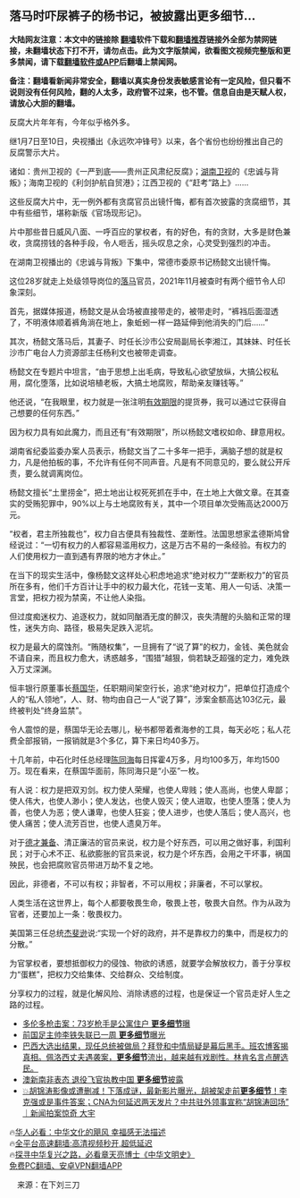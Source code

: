  <!-- 面包屑导航 --> <h2>落马时吓尿裤子的杨书记，被披露出更多细节…</h2> <p class="notice"><b>大陆网友注意：本文中的链接除 <a href="https://github.com/bannedbook/fanqiang" >翻墙</a>软件下载和<a href="https://github.com/killgcd/justmysocks/blob/master/README.md">翻墙推荐</a>链接外全部为禁网链接，未翻墙状态下打不开，请勿点击。此为文字版禁闻，欲看图文视频完整版和更多禁闻，请下载<a href="https://github.com/bannedbook/fanqiang">翻墙软件或APP</a>后翻墙上禁闻网。</p><p>备注：翻墙看新闻非常安全，翻墙以真实身份发表敏感言论有一定风险，但只看不说则没有任何风险，翻的人太多，政府管不过来，也不管。信息自由是天赋人权，请放心大胆的翻墙。</b></p>  <div class="entry"> <p id="conimg">反腐大片年年有，今年似乎格外多。</p> <p>继1月7日至10日，央视播出《永远吹冲锋号》以来，各个省份也纷纷推出自己的反腐警示大片。</p> <p>诸如：贵州卫视的《一严到底——贵州正风肃纪反腐》；<a href="https://www.bannedbook.org/bnews/tag/%e6%b9%96%e5%8d%97%e5%8d%ab%e8%a7%86/" class="st_tag internal_tag" rel="tag" title="标签 湖南卫视 下的日志">湖南卫视</a>的《忠诚与背叛》；海南卫视的《利剑护航自贸港》；江西卫视的《“赶考”路上》……</p> <p>这些反腐大片中，无一例外都有贪腐官员出镜忏悔，都有首次披露的贪腐细节，其中有些细节，堪称新版《官场现形记》。</p> <p>片中那些昔日威风八面、一呼百应的掌权者，有的好色，有的贪财，大多是财色兼收，贪腐捞钱的各种手段，令人咂舌，摇头叹息之余，心灵受到强烈的冲击。</p> <p>在湖南卫视播出的《忠诚与背叛》下集中，常德市委原书记杨懿文出镜忏悔。</p> <p>这位28岁就走上处级领导岗位的<a href="https://www.bannedbook.org/bnews/tag/%E8%90%BD%E9%A9%AC/" class="st_tag internal_tag" rel="tag" title="标签 落马 下的日志">落马</a>官员，2021年11月被查时有两个细节令人印象深刻。</p>  <p>首先，据媒体报道，杨懿文是从会场被直接带走的，被带走时，“裤裆后面湿透了，不明液体顺着裤角淌在地上，象蚯蚓一样一路延伸到他消失的门后……”</p> <p>其次，杨懿文落马后，其妻子、时任长沙市公安局副局长李湘江，其妹妹、时任长沙市广电台人力资源部主任杨利文也被带走调查。</p> <p>杨懿文在专题片中坦言，“由于思想上出毛病，导致私心欲望放纵，大搞公权私用，腐化堕落，比如说培植老板，大搞土地腐败，帮助亲友赚钱等。”</p> <p>他还说，“在我眼里，权力就是一张注明<a href="https://www.bannedbook.org/bnews/tag/%E6%9C%89%E6%95%88%E6%9C%9F%E9%99%90/" class="st_tag internal_tag" rel="tag" title="标签 有效期限 下的日志">有效期限</a>的提货券，我可以通过它获得自己想要的任何东西。”</p> <p>因为权力具有如此魔力，而且还有“有效期限”，所以杨懿文嗜权如命、肆意用权。</p> <p>湖南省纪委监委办案人员表示，杨懿文当了二十多年一把手，满脑子想的就是权力，凡是他拍板的事，不允许有任何不同声音。凡是有不同意见的，要么就公开斥责，要么就调离岗位。</p> <p>杨懿文擅长“土里捞金”，把土地出让权死死抓在手中，在土地上大做文章。在其查实的受贿犯罪中，90%以上与土地腐败有关，其中一个项目单次受贿高达2000万元。</p>  <p>“权者，君主所独裁也”，权力自古便具有独裁性、垄断性。法国思想家孟德斯鸠曾经说过：“一切有权力的人都容易滥用权力，这是万古不易的一条经验。有权力的人们使用权力一直到遇有界限的地方才休止。”</p> <p>在当下的现实生活中，像杨懿文这样处心积虑地追求“绝对权力”“垄断权力”的官员所在多有，他们千方百计让手中的权力最大化，花钱一支笔、用人一句话、决策一言堂，把权力视为禁脔，不让他人染指。</p> <p>但过度痴迷权力、追逐权力，就如同酗酒无度的醉汉，丧失清醒的头脑和正常的理性，迷失方向、路径，极易失足跌入泥坑。</p> <p>权力是最大的腐蚀剂。“贿随权集”，一旦拥有了“说了算”的权力，金钱、美色就会不请自来，而且权力愈大，诱惑越多，“围猎”越狠，倘若缺乏超强的定力，难免跌入万丈深渊。</p> <p>恒丰银行原董事长<a href="https://www.bannedbook.org/bnews/tag/%e8%94%a1%e5%9b%bd%e5%8d%8e/" class="st_tag internal_tag" rel="tag" title="标签 蔡国华 下的日志">蔡国华</a>，任职期间架空行长，追求“绝对权力”，把单位打造成个人的“私人领地”，人、财、物均由自己一人“说了算”，涉案金额高达103亿元，最终被判处“终身监禁”。</p> <p>令人震惊的是，蔡国华无论去哪儿，秘书都带着煮海参的工具，每天必吃；私人花费全部报销，一报销就是3个多亿，算下来日均40多万。</p> <p>十几年前，中石化时任总经理<a href="https://www.bannedbook.org/bnews/tag/%e9%99%88%e5%90%8c%e6%b5%b7/" class="st_tag internal_tag" rel="tag" title="标签 陈同海 下的日志">陈同海</a>每日挥霍4万多，月均100多万，年均1500万。现在看来，在蔡国华面前，陈同海只是“小巫”一枚。</p>  <p>有人说：权力是把双刃剑。权力使人荣耀，也使人卑贱；使人高尚，也使人卑鄙；使人伟大，也使人渺小；使人发达，也使人毁灭；使人进取，也使人堕落；使人为善，也使人为恶；使人谦卑，也使人狂妄；使人进步，也使人落后；使人高兴，也使人痛苦；使人流芳百世，也使人遗臭万年。</p> <p>对于<a href="https://www.bannedbook.org/bnews/tag/%E5%BE%B7%E6%89%8D%E5%85%BC%E5%A4%87/" class="st_tag internal_tag" rel="tag" title="标签 德才兼备 下的日志">德才兼备</a>、清正廉洁的官员来说，权力是个好东西，可以用之做好事，利国利民；对于心术不正、私欲膨胀的官员来说，权力是个坏东西，会用之干坏事，祸国殃民，也会把腐败官员带进万劫不复之地。</p> <p>因此，非德者，不可以有权；非智者，不可以用权；非廉者，不可以掌权。</p> <p>人类生活在这世界上，每个人都要敬畏生命，敬畏上苍，敬畏大自然。作为从政为官者，还要加上一条：敬畏权力。</p> <p>美国第三任总统<a href="https://www.bannedbook.org/bnews/tag/%E6%9D%B0%E6%96%90%E9%80%8A/" class="st_tag internal_tag" rel="tag" title="标签 杰斐逊 下的日志">杰斐逊</a>说:“实现一个好的政府，并不是靠权力的集中，而是权力的分散。”</p> <p>为官掌权者，要想抵御权力的侵蚀、物欲的诱惑，就要学会解放权力，善于分享权力“蛋糕”，把权力交给集体、交给群众、交给制度。</p> <p>分享权力的过程，就是化解风险、消除诱惑的过程，也是保证一个官员走好人生之路的过程。</p>  <!--<div id="taboola-mid-1"></div>--><ul class='op-related-articles' title='相关阅读'> <li><a href='https://www.bannedbook.org/bnews/cnnews/20221220/1825613.html' target='_blank'>多伦多枪击案：73岁枪手是公寓住户 <b>更多细节</b>曝</a></li> <li><a href='https://www.bannedbook.org/bnews/sports/20221118/1812940.html' target='_blank'>前国足主帅李铁失联已一周 <b>更多细节</b>曝光</a></li> <li><a href='https://www.bannedbook.org/bnews/sohnews/20221031/1804788.html' target='_blank'>巴西大选出结果，现任总统被做局？拜登和中情局疑是幕后黑手。班农博客揭真相。佩洛西丈夫遇袭案，<b>更多细节</b>流出，越来越有戏剧性。林肯名言点醒选民。</a></li> <li><a href='https://www.bannedbook.org/bnews/cbnews/20221028/1803156.html' target='_blank'>澳新南非表态 退役飞官执教中国 <b>更多细节</b>披露</a></li> <li><a href='https://www.bannedbook.org/bnews/sohnews/20221025/1801960.html' target='_blank'>💥胡锦涛影像或遭删减！下落成谜，最新影片曝光，胡被架走前<b>更多细节</b>！李克强或是事件答案；CNA为何延迟两天发片？中共驻外领事宣称“胡锦涛回场” ｜新闻拍案惊奇 大宇</a></li> </ul> <p class="texttj"> 🔥<a href="https://www.bannedbook.org/bnews/comments/20220220/1694796.html" target="_blank">华人必看：中华文化的飓风 幸福感无法描述</a><br/> 🔥<a href="https://github.com/bannedbook/fanqiang/wiki/V2ray%E6%9C%BA%E5%9C%BA" target="_blank">全平台高速翻墙:高清视频秒开,超低延迟</a><br/> 🔥<a href="https://www.bannedbook.org/bnews/comments/20220808/1768773.html" target="_blank">探寻中华复兴之路，必看章天亮博士《中华文明史》</a><br/> <a href="https://github.com/bannedbook/fanqiang/wiki/%E7%A6%81%E9%97%BB%E7%BD%91%E5%AE%89%E5%8D%93%E7%BF%BB%E5%A2%99%E6%96%B0%E9%97%BBAPP" target="_blank">免费PC翻墙、安卓VPN翻墙APP</a><br/> </p><p class="src-info">　来源：在下刘三刀 </p><a name='sharetosocial'></a> <div style="margin-bottom:5px;padding-bottom:5px;clear:both"> <div id="archive-pix-1" class="banner-ads"> <!-- AuctionX Display platform tag START --> <div id="27602x728x90x621x_ADSLOT1" clicktrack="%%CLICK_URL_ESC%%"></div>  <!-- AuctionX Display platform tag END --> </div> <div id="archive-pix-2" class="banner-ads"> <!-- AuctionX Display platform tag START --> <div id="27556x300x250x621x_ADSLOT1" clicktrack="%%CLICK_URL_ESC%%" style="margin:0 auto;text-align:center"></div>  <!-- AuctionX Display platform tag END --> </div> </div>  <div id="archive-pix-1" class="banner-ads"> <!-- AuctionX Display platform tag START --> <div id="27603x728x90x621x_ADSLOT1" clicktrack="%%CLICK_URL_ESC%%"></div>  <!-- AuctionX Display platform tag END --> </div> </div><!--END ENTRY--> 
